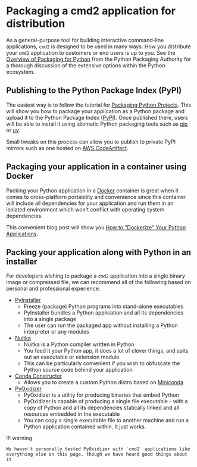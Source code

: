 # Packaging a cmd2 application for distribution

As a general-purpose tool for building interactive command-line applications, `cmd2` is designed to
be used in many ways. How you distribute your `cmd2` application to customers or end users is up to
you. See the [Overview of Packaging for Python](https://packaging.python.org/overview/) from the
Python Packaging Authority for a thorough discussion of the extensive options within the Python
ecosystem.

## Publishing to the Python Package Index (PyPI)

The easiest way is to follow the tutorial for
[Packaging Python Projects](https://packaging.python.org/en/latest/tutorials/packaging-projects/).
This will show you how to package your application as a Python package and upload it to the Python
Package Index ([PyPI](https://pypi.org/)). Once published there, users will be able to install it
using idiomatic Python packaging tools such as [pip](https://pip.pypa.io/) or
[uv](https://github.com/astral-sh/uv).

Small tweaks on this process can allow you to publish to private PyPI mirrors such as one hosted on
[AWS CodeArtifact](https://aws.amazon.com/codeartifact/).

## Packaging your application in a container using Docker

Packing your Python application in a [Docker](https://www.docker.com/) container is great when it
comes to cross-platform portability and convenience since this container will include all
dependencies for your application and run them in an isolated environment which won't conflict with
operating system dependencies.

This convenient blog post will show you
[How to "Dockerize" Your Python Applications](https://www.docker.com/blog/how-to-dockerize-your-python-applications/).

## Packing your application along with Python in an installer

For developers wishing to package a `cmd2` application into a single binary image or compressed
file, we can recommend all of the following based on personal and professional experience:

- [PyInstaller](https://www.pyinstaller.org)
    - Freeze (package) Python programs into stand-alone executables
    - PyInstaller bundles a Python application and all its dependencies into a single package
    - The user can run the packaged app without installing a Python interpreter or any modules
- [Nuitka](https://nuitka.net)
    - Nuitka is a Python compiler written in Python
    - You feed it your Python app, it does a lot of clever things, and spits out an executable or
      extension module
    - This can be particularly convenient if you wish to obfuscate the Python source code behind
      your application
- [Conda Constructor](https://github.com/conda/constructor)
    - Allows you to create a custom Python distro based on
      [Miniconda](https://docs.conda.io/en/latest/miniconda.html)
- [PyOxidizer](https://github.com/indygreg/PyOxidizer)
    - PyOxidizer is a utility for producing binaries that embed Python
    - PyOxidizer is capable of producing a single file executable - with a copy of Python and all
      its dependencies statically linked and all resources embedded in the executable
    - You can copy a single executable file to another machine and run a Python application
      contained within. It just works.

!!! warning

    We haven't personally tested PyOxidizer with `cmd2` applications like everything else on this page, though we have heard good things about it
